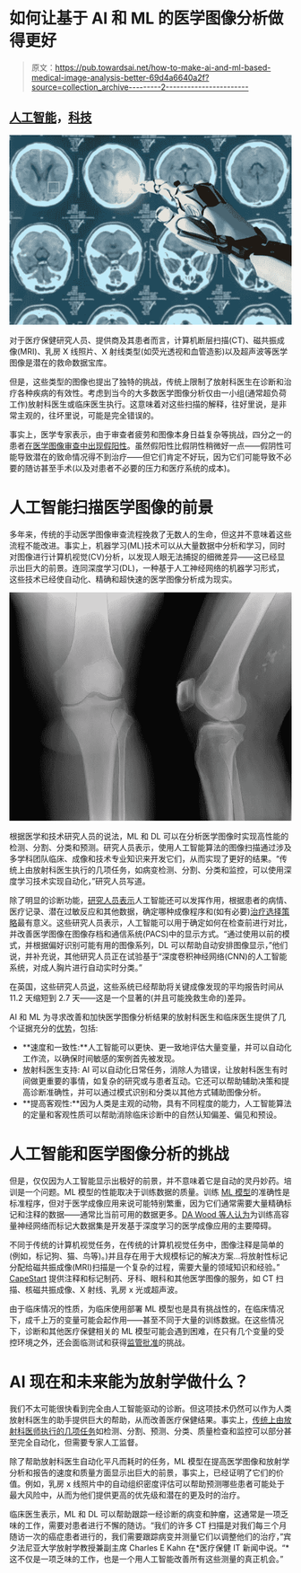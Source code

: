 # 如何让基于 AI 和 ML 的医学图像分析做得更好

> 原文：<https://pub.towardsai.net/how-to-make-ai-and-ml-based-medical-image-analysis-better-69d4a6640a2f?source=collection_archive---------2----------------------->

## [人工智能](https://towardsai.net/p/category/artificial-intelligence)，[科技](https://towardsai.net/p/category/technology)

![](img/052870b977d8956a1ed67bc341515cad.png)

对于医疗保健研究人员、提供商及其患者而言，计算机断层扫描(CT)、磁共振成像(MRI)、乳房 X 线照片、X 射线类型(如荧光透视和血管造影)以及超声波等医学图像是潜在的救命数据宝库。

但是，这些类型的图像也提出了独特的挑战，传统上限制了放射科医生在诊断和治疗各种疾病的有效性。考虑到当今的大多数医学图像分析仅由一小组(通常超负荷工作)放射科医生或临床医生执行。这意味着对这些扫描的解释，往好里说，是非常主观的，往坏里说，可能是完全错误的。

事实上，医学专家表示，由于审查者疲劳和图像本身日益复杂等挑战，四分之一的患者[在医学图像审查中出现假阳性](http://www.mddionline.com/radiological/consider-promises-and-challenges-medical-image-analyses-using-machine-learning)。虽然假阳性比假阴性稍微好一点——假阴性可能导致潜在的致命情况得不到治疗——但它们肯定不好玩，因为它们可能导致不必要的随访甚至手术(以及对患者不必要的压力和医疗系统的成本)。

# 人工智能扫描医学图像的前景

多年来，传统的手动医学图像审查流程挽救了无数人的生命，但这并不意味着这些流程不能改进。事实上，机器学习(ML)技术可以从大量数据中分析和学习，同时对图像进行计算机视觉(CV)分析，以发现人眼无法捕捉的细微差异——这已经显示出巨大的前景。连同深度学习(DL)，一种基于人工神经网络的机器学习形式，这些技术已经使自动化、精确和超快速的医学图像分析成为现实。

![](img/1d31565f541db8d03260a3efcc846071.png)

根据医学和技术研究人员的说法，ML 和 DL 可以在分析医学图像时实现高性能的检测、分割、分类和预测。研究人员表示，使用人工智能算法的图像扫描通过涉及多学科团队临床、成像和技术专业知识来开发它们，从而实现了更好的结果。“传统上由放射科医生执行的几项任务，如病变检测、分割、分类和监控，可以使用深度学习技术实现自动化，”研究人员写道。

除了明显的诊断功能，[研究人员表示](http://www.healthcareitnews.com/news/europe/ai-improves-value-radiology-needs-more-clinical-evidence)人工智能还可以发挥作用，根据患者的病情、医疗记录、潜在过敏反应和其他数据，确定哪种成像程序和(如有必要)[治疗选择策略](http://clincancerres.aacrjournals.org/content/26/12_Supplement_1/IA04)最有意义。这些研究人员表示，人工智能可以用于确定如何在检查前进行对比，并改善医学图像在图像存档和通信系统(PACS)中的显示方式。“通过使用以前的模式，并根据偏好识别可能有用的图像系列，DL 可以帮助自动安排图像显示，”他们说，并补充说，其他研究人员正在试验基于“深度卷积神经网络(CNN)的人工智能系统，对成人胸片进行自动实时分类。”

在英国，这些研究人员[说](http://www.healthcareitnews.com/news/europe/ai-improves-value-radiology-needs-more-clinical-evidence)，这些系统已经帮助将关键成像发现的平均报告时间从 11.2 天缩短到 2.7 天——这是一个显著的(并且可能挽救生命的)差异。

AI 和 ML 为寻求改善和加快医学图像分析结果的放射科医生和临床医生提供了几个证据充分的[优势](http://www.mddionline.com/radiological/consider-promises-and-challenges-medical-image-analyses-using-machine-learning)，包括:

*   **速度和一致性:**人工智能可以更快、更一致地评估大量变量，并可以自动化工作流，以确保时间敏感的案例首先被发现。
*   放射科医生支持: AI 可以自动化日常任务，消除人为错误，让放射科医生有时间做更重要的事情，如复杂的研究或与患者互动。它还可以帮助辅助决策和提高诊断准确性，并可以通过模式识别和分类以其他方式辅助图像分析。
*   **提高客观性:**因为人类是主观的动物，具有不同程度的能力，人工智能算法的定量和客观性质可以帮助消除临床诊断中的自然认知偏差、偏见和预设。

# 人工智能和医学图像分析的挑战

但是，仅仅因为人工智能显示出极好的前景，并不意味着它是自动的灵丹妙药。培训是一个问题。ML 模型的性能取决于训练数据的质量。训练 [ML 模型](http://developers.google.com/machine-learning/crash-course/descending-into-ml/training-and-loss)的准确性是标准程序，但对于医学成像应用来说可能特别繁重，因为它们通常需要大量精确标记和注释的数据——通常比当前可用的数据更多。[DA Wood 等人认为](https://www.capestart.com/services/reliable-data-preparation-annotation/)为训练高容量神经网络而标记大数据集是开发基于深度学习的医学成像应用的主要障碍。

不同于传统的计算机视觉任务，在传统的计算机视觉任务中，图像注释是简单的(例如，标记狗、猫、鸟等)。)并且存在用于大规模标记的解决方案…将放射性标记分配给磁共振成像(MRI)扫描是一个复杂的过程，需要大量的领域知识和经验。” [CapeStart](https://www.capestart.com/) 提供注释和标记制药、牙科、眼科和其他医学图像的服务，如 CT 扫描、核磁共振成像、X 射线、乳房 x 光或超声波。

由于临床情况的性质，为临床使用部署 ML 模型也是具有挑战性的，在临床情况下，成千上万的变量可能会起作用——甚至不同于大量的训练数据。在这些情况下，诊断和其他医疗保健相关的 ML 模型可能会遇到困难，在只有几个变量的受控环境之外，还会面临测试和获得[监管批准](http://www.fda.gov/medical-devices/software-medical-device-samd/artificial-intelligence-and-machine-learning-software-medical-device)的挑战。

# AI 现在和未来能为放射学做什么？

我们不太可能很快看到完全由人工智能驱动的诊断。但这项技术仍然可以作为人类放射科医生的助手提供巨大的帮助，从而改善医疗保健结果。事实上，[传统上由放射科医师执行的几项任务](http://insightsimaging.springeropen.com/articles/10.1186/s13244-019-0832-5)如检测、分割、预测、分类、质量检查和监控可以部分甚至完全自动化，但需要专家人工监督。

除了帮助放射科医生自动化平凡而耗时的任务，ML 模型在提高医学图像和放射学分析和报告的速度和质量方面显示出巨大的前景，事实上，已经证明了它们的价值。例如，乳房 x 线照片中的自动组织密度评估可以帮助预测哪些患者可能处于最大风险中，从而为他们提供更高的优先级和潜在的更及时的治疗。

临床医生表示，ML 和 DL 可以帮助跟踪一经诊断的病变和肿瘤，这通常是一项乏味的工作，需要对患者进行不懈的随访。“我们的许多 CT 扫描是对我们每三个月随访一次的癌症患者进行的，我们需要跟踪病变并测量它们以调整他们的治疗，”宾夕法尼亚大学放射学教授兼副主席 Charles E Kahn 在*医疗保健 IT 新闻中说。“*这不仅是一项乏味的工作，也是一个用人工智能改善所有这些测量的真正机会。”